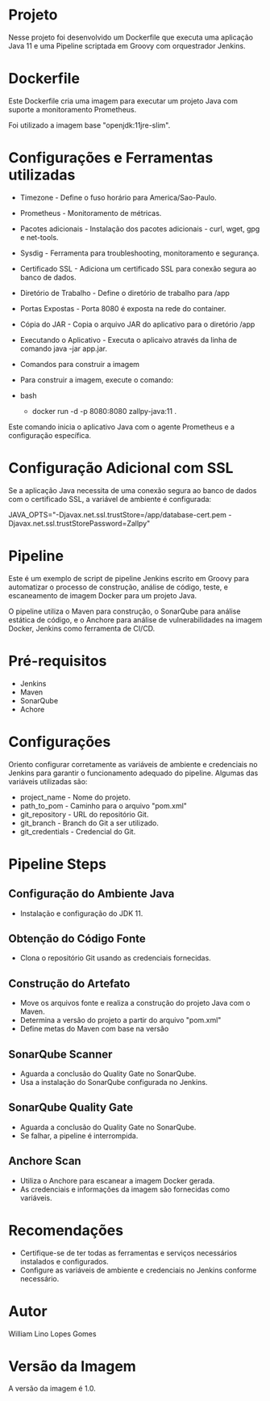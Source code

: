 # Projeto

Nesse projeto foi desenvolvido um Dockerfile que executa uma aplicação Java 11 e uma Pipeline scriptada em Groovy com orquestrador Jenkins. 


                

# Dockerfile

Este Dockerfile cria uma imagem para executar um projeto Java com suporte a monitoramento Prometheus.

Foi utilizado a imagem base "openjdk:11jre-slim".

# Configurações e Ferramentas utilizadas

- Timezone - Define o fuso horário para America/Sao-Paulo.

- Prometheus - Monitoramento de métricas.

- Pacotes adicionais - Instalação dos pacotes adicionais - curl, wget, gpg e net-tools.

- Sysdig - Ferramenta para troubleshooting, monitoramento e segurança.

- Certificado SSL - Adiciona um certificado SSL para conexão segura ao banco de dados.

- Diretório de Trabalho - Define o diretório de trabalho para /app

- Portas Expostas - Porta 8080 é exposta na rede do container.

- Cópia do JAR - Copia o arquivo JAR do aplicativo para o diretório /app

- Executando o Aplicativo - Executa o aplicaivo através da linha de comando java -jar app.jar.

- Comandos para construir a imagem

- Para construir a imagem, execute o comando:
- bash 
    - docker run -d -p 8080:8080 zallpy-java:11 .

Este comando inicia o aplicativo Java com o agente Prometheus e a configuração específica.

# Configuração Adicional com SSL

Se a aplicação Java necessita de uma conexão segura ao banco de dados com o certificado SSL, a variável de ambiente é configurada: 

JAVA_OPTS="-Djavax.net.ssl.trustStore=/app/database-cert.pem -Djavax.net.ssl.trustStorePassword=Zallpy"






# Pipeline

Este é um exemplo de script de pipeline Jenkins escrito em Groovy para automatizar o processo de construção, análise de código, teste, e escaneamento de imagem Docker para um projeto Java.

O pipeline utiliza o Maven para construção, o SonarQube para análise estática de código, e o Anchore para análise de vulnerabilidades na imagem Docker, Jenkins como ferramenta de CI/CD.

# Pré-requisitos

- Jenkins
- Maven
- SonarQube
- Achore

# Configurações

Oriento configurar corretamente as variáveis de ambiente e credenciais no Jenkins para garantir o funcionamento adequado do pipeline. Algumas das variáveis utilizadas são:

- project_name - Nome do projeto.
- path_to_pom - Caminho para o arquivo "pom.xml"
- git_repository - URL do repositório Git. 
- git_branch - Branch do Git a ser utilizado.
- git_credentials - Credencial do Git.

# Pipeline Steps

## Configuração do Ambiente Java

- Instalação e configuração do JDK 11.

## Obtenção do Código Fonte

- Clona o repositório Git usando as credenciais fornecidas.

## Construção do Artefato

- Move os arquivos fonte e realiza a construção do projeto Java com o Maven.
- Determina a versão do projeto a partir do arquivo "pom.xml"
- Define metas do Maven com base na versão 

## SonarQube Scanner

- Aguarda a conclusão do Quality Gate no SonarQube.
- Usa a instalação do SonarQube configurada no Jenkins.

## SonarQube Quality Gate

- Aguarda a conclusão do Quality Gate no SonarQube.
- Se falhar, a pipeline é interrompida.

## Anchore Scan

- Utiliza o Anchore para escanear a imagem Docker gerada.
- As credenciais e informações da imagem são fornecidas como variáveis.

# Recomendações

- Certifique-se de ter todas as ferramentas e serviços necessários instalados e configurados.
- Configure as variáveis de ambiente e credenciais no Jenkins conforme necessário.


# Autor

William Lino Lopes Gomes

# Versão da Imagem

A versão da imagem é 1.0. 
